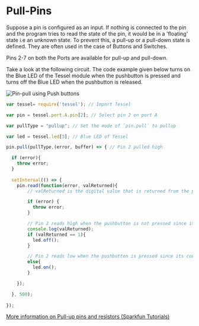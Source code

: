 # Pull-Pins

Suppose a pin is configured as an input. If nothing is connected to the pin and the program tries to read the state of the pin, it would be in a 'floating' state i.e an unknown state. To prevent this, a pull-up or a pull-down state is defined. They are often used in the case of Buttons and Switches.

Pins 2-7 on both the Ports are available for pull-up and pull-down.

Take a look at the following circuit. The code example given below turns on the Blue LED of the Tessel module when the pushbutton is pressed and turns off the Blue LED when the pushbutton is released.

![Pin-pull using Push buttons](http://i.imgur.com/OYJZ8Dp.jpg)

```js
var tessel= require('tessel'); // Import Tessel

var pin = tessel.port.A.pin[2]; // Select pin 2 on port A

var pullType = "pullup"; // Set the mode of `pin.pull` to pullup

var led = tessel.led[3]; // Blue LED of Tessel

pin.pull(pullType,(error, buffer) => { // Pin 2 pulled high

  if (error){
    throw error;
  }
  
  setInterval(() => {
    pin.read(function(error, valReturned){
        // valReturned is the digital value that is returned from the pin

        if (error) {
          throw error;
        }

        // Pin 2 reads high when the pushbutton is not pressed since it is pulled up
        console.log(valReturned);
        if (valReturned == 1){
          led.off();
        }

        // Pin 2 reads low when the pushbutton is pressed since its connection with ground is completed
        else{
          led.on();
        }

    });

  }, 500);
  
});

```
[More information on Pull-up pins and resistors (Sparkfun Tutorials)](https://learn.sparkfun.com/tutorials/pull-up-resistors)
